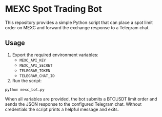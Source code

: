 # MEXC Spot Trading Bot

This repository provides a simple Python script that can place a spot limit order on MEXC and forward the exchange response to a Telegram chat.

## Usage

1. Export the required environment variables:
   - `MEXC_API_KEY`
   - `MEXC_API_SECRET`
   - `TELEGRAM_TOKEN`
   - `TELEGRAM_CHAT_ID`
2. Run the script:

```bash
python mexc_bot.py
```

When all variables are provided, the bot submits a BTCUSDT limit order and sends the JSON response to the configured Telegram chat. Without credentials the script prints a helpful message and exits.
